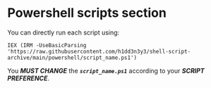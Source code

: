 # Powershell scripts section
You can directly run each script using:
```
IEX (IRM -UseBasicParsing 'https://raw.githubusercontent.com/h1dd3n3y3/shell-script-archive/main/powershell/script_name.ps1')
```
You **_MUST CHANGE_** the **_`script_name.ps1`_** according to your **_SCRIPT PREFERENCE_**.
